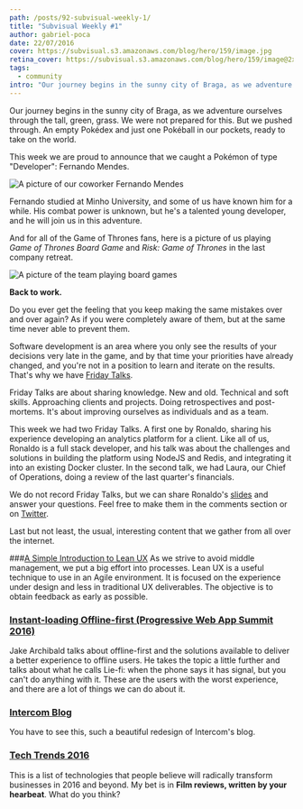 ```yaml
---
path: /posts/92-subvisual-weekly-1/
title: "Subvisual Weekly #1"
author: gabriel-poca
date: 22/07/2016
cover: https://subvisual.s3.amazonaws.com/blog/hero/159/image.jpg
retina_cover: https://subvisual.s3.amazonaws.com/blog/hero/159/image@2x.jpg
tags:
  - community
intro: "Our journey begins in the sunny city of Braga, as we adventure ourselves through the tall, green, grass. We were not prepared for this. But we pushed through. An empty Pokédex and just one Pokéball in our pockets, ready to take on the world."
---
```


Our journey begins in the sunny city of Braga, as we adventure ourselves through the tall, green, grass. We were not prepared for this. But we pushed through. An empty Pokédex and just one Pokéball in our pockets, ready to take on the world.

This week we are proud to announce that we caught a Pokémon of type "Developer": Fernando Mendes.

![A picture of our coworker Fernando Mendes](https://subvisual.s3.amazonaws.com/blog/post_image/135/image-1468604355229.jpeg)

Fernando studied at Minho University, and some of us have known him for a while. His combat power is unknown, but he's a talented young developer, and he will join us in this adventure.

And for all of the Game of Thrones fans, here is a picture of us playing _Game of Thrones Board Game_ and _Risk: Game of Thrones_ in the last company retreat.

![A picture of the team playing board games](https://subvisual.s3.amazonaws.com/blog/post_image/134/image-1468604290978.JPG)

**Back to work.**

Do you ever get the feeling that you keep making the same mistakes over and over again? As if you were completely aware of them, but at the same time never able to prevent them.

Software development is an area where you only see the results of your decisions very late in the game, and by that time your priorities have already changed, and you're not in a position to learn and iterate on the results. That's why we have [Friday Talks](https://subvisual.co/blog/posts/77-culture-design).

Friday Talks are about sharing knowledge. New and old. Technical and soft skills. Approaching clients and projects. Doing retrospectives and post-mortems. It's about improving ourselves as individuals and as a team.

This week we had two Friday Talks. A first one by Ronaldo, sharing his experience developing an analytics platform for a client. Like all of us, Ronaldo is a full stack developer, and his talk was about the challenges and solutions in building the platform using NodeJS and Redis, and integrating it into an existing Docker cluster. In the second talk, we had Laura, our Chief of Operations, doing a review of the last quarter's financials.

We do not record Friday Talks, but we can share Ronaldo's [slides][slides] and answer your questions. Feel free to make them in the comments section or on [Twitter][twitter-ronaldo].

Last but not least, the usual, interesting content that we gather from all over the internet.

###[A Simple Introduction to Lean UX](https://www.interaction-design.org/literature/article/a-simple-introduction-to-lean-ux)
As we strive to avoid middle management, we put a big effort into processes. Lean UX is a useful technique to use in an Agile environment. It is focused on the experience under design and less in traditional UX deliverables. The objective is to obtain feedback as early as possible.

### [Instant-loading Offline-first (Progressive Web App Summit 2016)](https://www.youtube.com/watch?v=qDJAz3IIq18)
Jake Archibald talks about offline-first and the solutions available to deliver a better experience to offline users. He takes the topic a little further and talks about what he calls Lie-fi: when the phone says it has signal, but you can't do anything with it. These are the users with the worst experience, and there are a lot of things we can do about it.

### [Intercom Blog](https://blog.intercom.io/)
You have to see this, such a beautiful redesign of Intercom's blog.

### [Tech Trends 2016](http://www.frogdesign.com/techtrends2016)
This is a list of technologies that people believe will radically transform businesses in 2016 and beyond. My bet is in __Film reviews, written by your hearbeat__. What do you think?

[slides]: https://speakerdeck.com/subvisual/fridaytalks-sioslife-analytics
[twitter-ronaldo]: https://twitter.com/ronaldofsousa
